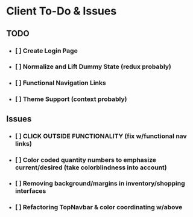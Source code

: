 # Client To-Do & Issues

## TODO
- ### [ ] Create Login Page
- ### [ ] Normalize and Lift Dummy State (redux probably)
- ### [ ] Functional Navigation Links
- ### [ ] Theme Support (context probably)

## Issues
- ### [ ] CLICK OUTSIDE FUNCTIONALITY (fix w/functional nav links)
- ### [ ] Color coded quantity numbers to emphasize current/desired (take colorblindness into account)
- ### [ ] Removing background/margins in inventory/shopping interfaces
- ### [ ] Refactoring TopNavbar & color coordinating w/above